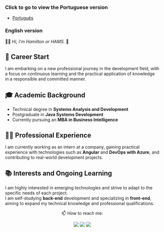 ### Click to go to view the Portuguese version
- [Português](README.pt.md)
  
### English version
👋🏻 <em> Hi, I'm Hamilton or HAMS. </em>👾
## 💼 Career Start  
I am embarking on a new professional journey in the development field, with a focus on continuous learning and the practical application of knowledge in a responsible and committed manner.

## 🎓 Academic Background  
- Technical degree in **Systems Analysis and Development**  
- Postgraduate in **Java Systems Development**  
- Currently pursuing an **MBA in Business Intelligence**

## 🧑‍💻 Professional Experience  
I am currently working as an intern at a company, gaining practical experience with technologies such as **Angular** and **DevOps with Azure**, and contributing to real-world development projects.

## 📚 Interests and Ongoing Learning  
I am highly interested in emerging technologies and strive to adapt to the specific needs of each project.  
I am self-studying  **back-end** development and specializing in **front-end**, aiming to expand my technical knowledge and professional qualifications.

 <div align = 'center'>
  <p>📫 How to reach me: </p>
  <a href = "https://mail.google.com/mail/u/0/?tab=rm&ogbl#inbox?compose=CllgCHrhVSwZQbpkLdfzbhWVvQSCsPSNvpzFvgQhhlKknJmPLRHwxZhBFXDZLcNTPsLksCFlJwg"><img src="https://img.shields.io/badge/Gmail-D14836?style=for-the-badge&logo=gmail&logoColor=white" {target="_blank"} rel="noopener noreferrer"></a>
  <a href="https://www.linkedin.com/in/hamilton-rodrigues/" target="_blank" rel="noopener noreferrer"><img src="https://img.shields.io/badge/-LinkedIn-%230077B5?style=for-the-badge&logo=linkedin&logoColor=white" {target="_blank"}></a>
  <a href="https://www.instagram.com/hams_rodrigues/" target="_blank" rel="noopener noreferrer"><img src="https://img.shields.io/badge/-Instagram-%23E4405F?style=for-the-badge&logo=instagram&logoColor=white" target="_blank"></a>
 </div>
 

